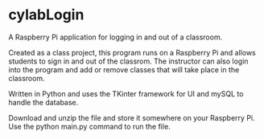 # cylabLogin
A Raspberry Pi application for logging in and out of a classroom.

Created as a class project, this program runs on a Raspberry Pi and allows students to sign in and out of the classrom. The instructor can also login into the program and add or remove classes that will take place in the classroom.

Written in Python and uses the TKinter framework for UI and mySQL to handle the database.

Download and unzip the file and store it somewhere on your Raspberry Pi. Use the python main.py command to run the file.
